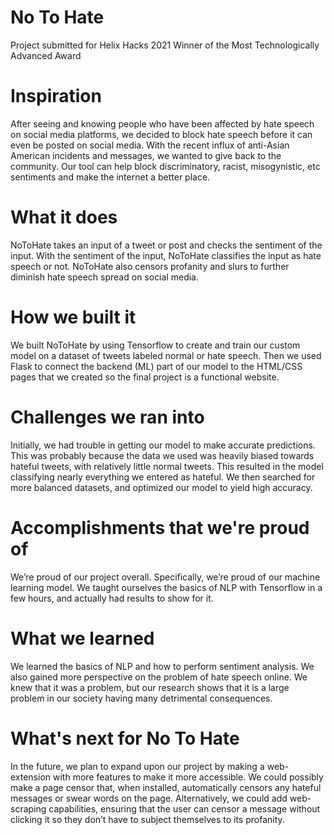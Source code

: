 # No To Hate
Project submitted for Helix Hacks 2021
Winner of the Most Technologically Advanced Award
# Inspiration

After seeing and knowing people who have been affected by hate speech on social media platforms, we decided to block hate speech before it can even be posted on social media. With the recent influx of anti-Asian American incidents and messages, we wanted to give back to the community. Our tool can help block discriminatory, racist, misogynistic, etc sentiments and make the internet a better place.

# What it does

NoToHate takes an input of a tweet or post and checks the sentiment of the input. With the sentiment of the input, NoToHate classifies the input as hate speech or not. NoToHate also censors profanity and slurs to further diminish hate speech spread on social media.

# How we built it

We built NoToHate by using Tensorflow to create and train our custom model on a dataset of tweets labeled normal or hate speech. Then we used Flask to connect the backend (ML) part of our model to the HTML/CSS pages that we created so the final project is a functional website.

# Challenges we ran into

Initially, we had trouble in getting our model to make accurate predictions. This was probably because the data we used was heavily biased towards hateful tweets, with relatively little normal tweets. This resulted in the model classifying nearly everything we entered as hateful. We then searched for more balanced datasets, and optimized our model to yield high accuracy.

# Accomplishments that we're proud of

We’re proud of our project overall. Specifically, we’re proud of our machine learning model. We taught ourselves the basics of NLP with Tensorflow in a few hours, and actually had results to show for it.

# What we learned

We learned the basics of NLP and how to perform sentiment analysis. We also gained more perspective on the problem of hate speech online. We knew that it was a problem, but our research shows that it is a large problem in our society having many detrimental consequences.

# What's next for No To Hate

In the future, we plan to expand upon our project by making a web-extension with more features to make it more accessible. We could possibly make a page censor that, when installed, automatically censors any hateful messages or swear words on the page. Alternatively, we could add web-scraping capabilities, ensuring that the user can censor a message without clicking it so they don’t have to subject themselves to its profanity.
